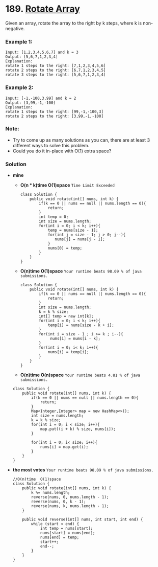 # 189. [Rotate Array](https://leetcode.com/problems/rotate-array/description/)

Given an array, rotate the array to the right by k steps, where k is non-negative.

### Example 1:
    Input: [1,2,3,4,5,6,7] and k = 3
    Output: [5,6,7,1,2,3,4]
    Explanation:
    rotate 1 steps to the right: [7,1,2,3,4,5,6]
    rotate 2 steps to the right: [6,7,1,2,3,4,5]
    rotate 3 steps to the right: [5,6,7,1,2,3,4]
### Example 2:
    Input: [-1,-100,3,99] and k = 2
    Output: [3,99,-1,-100]
    Explanation: 
    rotate 1 steps to the right: [99,-1,-100,3]
    rotate 2 steps to the right: [3,99,-1,-100]
### Note:
* Try to come up as many solutions as you can, there are at least 3 different ways to solve this problem.
* Could you do it in-place with O(1) extra space?

### Solution
* **mine**
    * **O(n * k)time  O(1)space** `Time Limit Exceeded`
        ```
        class Solution {
            public void rotate(int[] nums, int k) {
                if(k == 0 || nums == null || nums.length == 0){
                    return;
                }
                int temp = 0;
                int size = nums.length;
                for(int i = 0; i < k; i++){
                    temp = nums[size - 1];
                    for(int j = size - 1; j > 0; j--){
                       nums[j] = nums[j - 1];
                    }
                    nums[0] = temp;
                }
            }
        }
        ```
    * **O(n)time  O(1)space** `Your runtime beats 98.09 % of java submissions.`
        ```
        class Solution {
            public void rotate(int[] nums, int k) {
                if(k == 0 || nums == null || nums.length == 0){
                    return;
                }
                int size = nums.length;
                k = k % size;
                int[] temp = new int[k];
                for(int i = 0; i < k; i++){
                    temp[i] = nums[size - k + i];
                }
                for(int i = size - 1 ; i >= k ; i--){
                     nums[i] = nums[i - k];
                }
                for(int i = 0; i< k; i++){
                    nums[i] = temp[i];   
                }
            }
        }
        ```
    * **O(n)time  O(n)space** `Your runtime beats 4.81 % of java submissions.`
    ```
    class Solution {
        public void rotate(int[] nums, int k) {
            if(k == 0 || nums == null || nums.length == 0){
                return;
            }
            Map<Integer,Integer> map = new HashMap<>();
            int size = nums.length;
            k = k % size;
            for(int i = 0; i < size; i++){
                map.put((i + k) % size, nums[i]);
            }

            for(int i = 0; i< size; i++){
                nums[i] = map.get(i);  
            }
        }
    }
    ```

* **the most votes**  `Your runtime beats 98.09 % of java submissions.`

    ```
    //O(n)time  O(1)space
    class Solution {
        public void rotate(int[] nums, int k) {
            k %= nums.length;
            reverse(nums, 0, nums.length - 1);
            reverse(nums, 0, k - 1);
            reverse(nums, k, nums.length - 1);
        }

        public void reverse(int[] nums, int start, int end) {
            while (start < end) {
                int temp = nums[start];
                nums[start] = nums[end];
                nums[end] = temp;
                start++;
                end--;
            }
        }
    }
    ```
